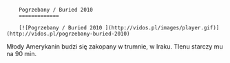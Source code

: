 
        Pogrzebany / Buried 2010 
        =============
        
        [![Pogrzebany / Buried 2010 ](http://vidos.pl/images/player.gif)](http://vidos.pl/pogrzebany-buried-2010)
        
        
 Młody Amerykanin budzi się zakopany w trumnie, w Iraku. Tlenu starczy mu na 90 min.
    